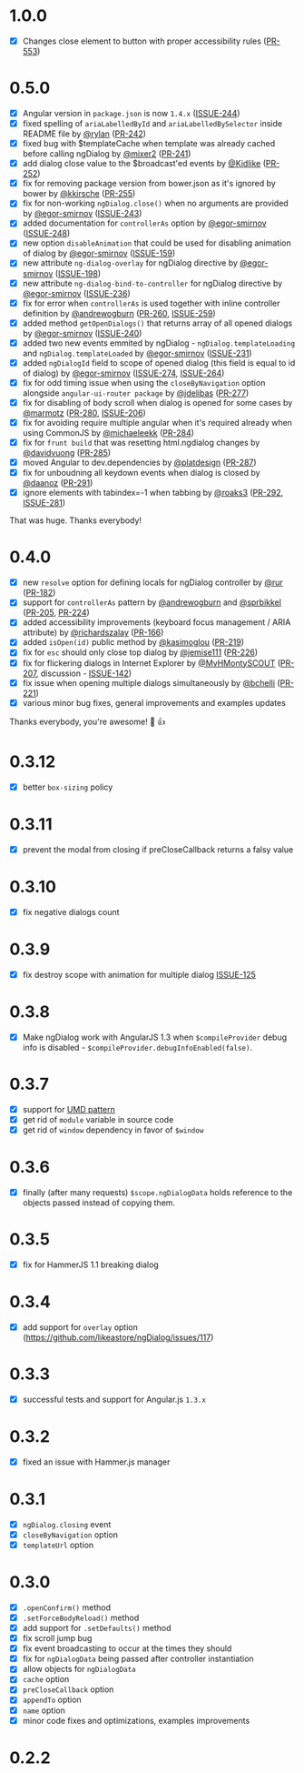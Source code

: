 # 1.0.0
- [x] Changes close element to button with proper accessibility rules ([PR-553](https://github.com/likeastore/ngDialog/pull/533)) 

# 0.5.0
- [x] Angular version in `package.json` is now `1.4.x` ([ISSUE-244](https://github.com/likeastore/ngDialog/issues/244))
- [x] fixed spelling of `ariaLabelledById` and `ariaLabelledBySelector` inside README file by [@rylan](https://github.com/rylan) ([PR-242](https://github.com/likeastore/ngDialog/pull/242))
- [x] fixed bug with $templateCache when template was already cached before calling ngDialog by [@mixer2](https://github.com/mixer2) ([PR-241](https://github.com/likeastore/ngDialog/pull/241))
- [x] add dialog close value to the $broadcast'ed events by [@Kidlike](https://github.com/Kidlike) ([PR-252](https://github.com/likeastore/ngDialog/pull/252))
- [x] fix for removing package version from bower.json as it's ignored by bower by [@kkirsche](https://github.com/kkirsche) ([PR-255](https://github.com/likeastore/ngDialog/pull/255))
- [x] fix for non-working `ngDialog.close()` when no arguments are provided by [@egor-smirnov](https://github.com/egor-smirnov) ([ISSUE-243](https://github.com/likeastore/ngDialog/issues/243)) 
- [x] added documentation for `controllerAs` option by [@egor-smirnov](https://github.com/egor-smirnov) ([ISSUE-248](https://github.com/likeastore/ngDialog/issues/248)) 
- [x] new option `disableAnimation` that could be used for disabling animation of dialog by [@egor-smirnov](https://github.com/egor-smirnov) ([ISSUE-159](https://github.com/likeastore/ngDialog/issues/159)) 
- [x] new attribute `ng-dialog-overlay` for ngDialog directive by [@egor-smirnov](https://github.com/egor-smirnov) ([ISSUE-198](https://github.com/likeastore/ngDialog/issues/198)) 
- [x] new attribute `ng-dialog-bind-to-controller` for ngDialog directive by [@egor-smirnov](https://github.com/egor-smirnov) ([ISSUE-236](https://github.com/likeastore/ngDialog/issues/236)) 
- [x] fix for error when `controllerAs` is used together with inline controller definition by   [@andrewogburn](https://github.com/andrewogburn) ([PR-260](https://github.com/likeastore/ngDialog/pull/260), [ISSUE-259](https://github.com/likeastore/ngDialog/issues/259)) 
- [x] added method `getOpenDialogs()` that returns array of all opened dialogs by [@egor-smirnov](https://github.com/egor-smirnov) ([ISSUE-240](https://github.com/likeastore/ngDialog/issues/240))
- [x] added two new events emmited by ngDialog - `ngDialog.templateLoading` and `ngDialog.templateLoaded` by [@egor-smirnov](https://github.com/egor-smirnov) ([ISSUE-231](https://github.com/likeastore/ngDialog/issues/231)) 
- [x] added `ngDialogId` field to scope of opened dialog (this field is equal to id of dialog) by [@egor-smirnov](https://github.com/egor-smirnov) ([ISSUE-274](https://github.com/likeastore/ngDialog/issues/274), [ISSUE-264](https://github.com/likeastore/ngDialog/issues/264)) 
- [x] fix for odd timing issue when using the `closeByNavigation` option alongside `angular-ui-router package` by   [@jdelibas](https://github.com/jdelibas) ([PR-277](https://github.com/likeastore/ngDialog/pull/277)) 
- [x] fix for disabling of body scroll when dialog is opened for some cases by [@marmotz](https://github.com/marmotz) ([PR-280](https://github.com/likeastore/ngDialog/pull/280), [ISSUE-206](https://github.com/likeastore/ngDialog/issues/206)) 
- [x] fix for avoiding require multiple angular when it's required already when using CommonJS by [@michaeleekk](https://github.com/michaeleekk) ([PR-284](https://github.com/likeastore/ngDialog/pull/284))
- [x] fix for `frunt build` that was resetting  html.ngdialog changes by [@davidvuong](https://github.com/davidvuong) ([PR-285](https://github.com/likeastore/ngDialog/pull/285))
- [x] moved Angular to dev.dependencies by [@platdesign](https://github.com/platdesign) ([PR-287](https://github.com/likeastore/ngDialog/pull/287))
- [x] fix for unboudning all keydown events when dialog is closed by [@daanoz](https://github.com/daanoz) ([PR-291](https://github.com/likeastore/ngDialog/pull/291))
- [x] ignore elements with tabindex=-1 when tabbing by [@roaks3](https://github.com/roaks3) ([PR-292](https://github.com/likeastore/ngDialog/pull/292), [ISSUE-281](https://github.com/likeastore/ngDialog/issues/281)) 

That was huge. Thanks everybody!

# 0.4.0

- [x] new `resolve` option for defining locals for ngDialog controller by [@rur](https://github.com/rur) ([PR-182](https://github.com/likeastore/ngDialog/pull/182))
- [x] support for `controllerAs` pattern by [@andrewogburn](https://github.com/andrewogburn) and [@sprbikkel](https://github.com/sprbikkel) ([PR-205](https://github.com/likeastore/ngDialog/pull/205), [PR-224](https://github.com/likeastore/ngDialog/pull/224))
- [x] added accessibility improvements (keyboard focus management / ARIA attribute) by [@richardszalay](https://github.com/richardszalay) ([PR-166](https://github.com/likeastore/ngDialog/pull/166))
- [x] added `isOpen(id)` public method by [@kasimoglou](https://github.com/kasimoglou) ([PR-219](https://github.com/likeastore/ngDialog/pull/219)) 
- [x] fix for `esc` should only close top dialog by [@jemise111](https://github.com/jemise111) ([PR-226](https://github.com/likeastore/ngDialog/pull/226))
- [x] fix for flickering dialogs in Internet Explorer by [@MvHMontySCOUT](https://github.com/MvHMontySCOUT) ([PR-207](https://github.com/likeastore/ngDialog/pull/207), discussion - [ISSUE-142](https://github.com/likeastore/ngDialog/issues/142))
- [x] fix issue when opening multiple dialogs simultaneously by [@bchelli](https://github.com/bchelli) ([PR-221](https://github.com/likeastore/ngDialog/pull/221))
- [x] various minor bug fixes, general improvements and examples updates

Thanks everybody, you're awesome! :dancer: :+1:

# 0.3.12

- [x] better `box-sizing` policy

# 0.3.11

- [x] prevent the modal from closing if preCloseCallback returns a falsy value

# 0.3.10

- [x] fix negative dialogs count

# 0.3.9

- [x] fix destroy scope with animation for multiple dialog [ISSUE-125](https://github.com/likeastore/ngDialog/issues/125)

# 0.3.8

- [x] Make ngDialog work with AngularJS 1.3 when `$compileProvider` debug info is disabled - `$compileProvider.debugInfoEnabled(false)`.

# 0.3.7

- [x] support for [UMD pattern](https://github.com/umdjs/umd)
- [x] get rid of `module` variable in source code
- [x] get rid of `window` dependency in favor of `$window`

# 0.3.6

- [x] finally (after many requests) `$scope.ngDialogData` holds reference to the objects passed instead of copying them.

# 0.3.5

- [x] fix for HammerJS 1.1 breaking dialog

# 0.3.4

- [x] add support for `overlay` option (https://github.com/likeastore/ngDialog/issues/117)

# 0.3.3

- [x] successful tests and support for Angular.js `1.3.x`

# 0.3.2

- [x] fixed an issue with Hammer.js manager

# 0.3.1

- [x] `ngDialog.closing` event
- [x] `closeByNavigation` option
- [x] `templateUrl` option

# 0.3.0

- [x] `.openConfirm()` method
- [x] `.setForceBodyReload()` method
- [x] add support for `.setDefaults()` method
- [x] fix scroll jump bug
- [x] fix event broadcasting to occur at the times they should
- [x] fix for `ngDialogData` being passed after controller instantiation
- [x] allow objects for `ngDialogData`
- [x] `cache` option
- [x] `preCloseCallback` option
- [x] `appendTo` option
- [x] `name` option
- [x] minor code fixes and optimizations, examples improvements

# 0.2.2
